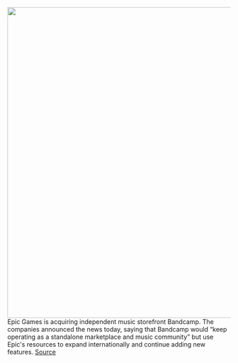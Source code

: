 <img src='https://cdn.vox-cdn.com/thumbor/lySgLor4NOaCRBtjTPr7c2-Sdfs=/0x0:2040x1360/1200x800/filters:focal(857x517:1183x843)/cdn.vox-cdn.com/uploads/chorus_image/image/70570468/acastro_20200818_1777_epicApple_0001.0.0.jpg' width='700px' /><br/>
Epic Games is acquiring independent music storefront Bandcamp. The companies announced the news today, saying that Bandcamp would “keep operating as a standalone marketplace and music community” but use Epic's resources to expand internationally and continue adding new features.
<a href='https://www.theverge.com/2022/3/2/22958416/epic-games-bandcamp-music-store-acquisition'> Source <a/>